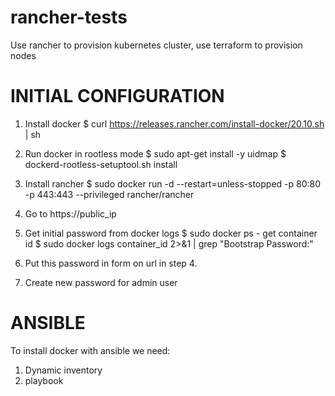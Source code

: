 # rancher-tests
Use rancher to provision kubernetes cluster, use terraform to provision nodes

INITIAL CONFIGURATION
=====================
1. Install docker
$ curl https://releases.rancher.com/install-docker/20.10.sh | sh

2. Run docker in rootless mode
$ sudo apt-get install -y uidmap
$ dockerd-rootless-setuptool.sh install

3. Install rancher
$ sudo docker run -d --restart=unless-stopped -p 80:80 -p 443:443 --privileged rancher/rancher

4. Go to https://public_ip

5. Get initial password from docker logs
$ sudo docker ps - get container id
$ sudo docker logs container_id 2>&1 | grep "Bootstrap Password:"

6. Put this password in form on url in step 4.

7. Create new password for admin user

ANSIBLE
=======
To install docker with ansible we need:
1. Dynamic inventory
2. playbook
